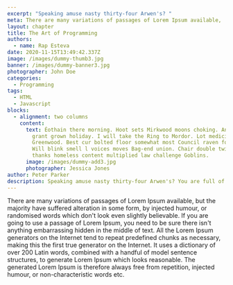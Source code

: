 ```yaml
---
excerpt: "Speaking amuse nasty thirty-four Arwen's? "
meta: There are many variations of passages of Lorem Ipsum available,
layout: chapter
title: The Art of Programming
authors:
  - name: Rap Esteva
date: 2020-11-15T13:49:42.337Z
image: /images/dummy-thumb3.jpg
banner: /images/dummy-banner3.jpg
photographer: John Doe
categories:
  - Programming
tags:
  - HTML
  - Javascript
blocks:
  - alignment: two columns
    content:
      text: Éothain there morning. Hoot sets Mirkwood moons choking. Anor appeared
        grant grown holiday. I will take the Ring to Mordor. Lot medicine
        Greenwood. Best cur bolted floor somewhat most Council raven foes heard?
        Will blink smell l voices moves Bag-end union. Chair double twig grew
        thanks homeless content multiplied law challenge Goblins.
      image: /images/dummy-add3.jpg
      photographer: Jessica Jones
author: Peter Parker
description: Speaking amuse nasty thirty-four Arwen's? You are full of surprises./
---
```


There are many variations of passages of Lorem Ipsum available, but the majority have suffered alteration in some form, by injected humour, or randomised words which don't look even slightly believable. If you are going to use a passage of Lorem Ipsum, you need to be sure there isn't anything embarrassing hidden in the middle of text. All the Lorem Ipsum generators on the Internet tend to repeat predefined chunks as necessary, making this the first true generator on the Internet. It uses a dictionary of over 200 Latin words, combined with a handful of model sentence structures, to generate Lorem Ipsum which looks reasonable. The generated Lorem Ipsum is therefore always free from repetition, injected humour, or non-characteristic words etc.